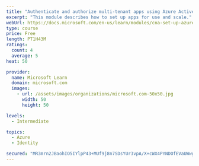 ```yaml
---
title: "Authenticate and authorize multi-tenant apps using Azure Active Directory (Azure AD)"
excerpt: "This module describes how to set up apps for use and scale."
webUrl: https://docs.microsoft.com/en-us/learn/modules/cna-set-up-azure-ad-use-scale/
type: course
price: Free
length: PT1H43M
ratings:
  count: 4
  average: 5
heat: 50

provider:
  name: Microsoft Learn
  domain: microsoft.com
  images:
    - url: /assets/images/organizations/microsoft.com-50x50.jpg
      width: 50
      height: 50

levels:
  - Intermediate

topics:
  - Azure
  - Identity

secured: "MR3mrn2JBaohIO5IYlpP43+MUf9j8n7SDsYUr3vpA/X+cWX4PYNDOfEVaUWwgjOYAW3yyx6irWSKpeXVw6sJORb6P/fjwhlIWb89LMMUQN20z8nVRByRnVSZVL4dx3a3aBbVG7IvR4cQo5/C/FYjNWbfS6Y+BKltoKD82oXQMA3ATf65Pzvll/Ckf69foYk8g0XybXCoDfbnfEPIUaz83hkAS7gpJS1zkfnouiwrm2F0Bivh6QIqu3pGMFwpj6enEXzDV/nuQZQ2MMVglpH3tdJ1qJG+Rnsp3dqtRMpH8PgHTlxKN00JEsEIby57ap9ZrIjKP3WbHZ/J3qpdS+oohbfxBGzc6atRnH0en0BtsUEFv9luKQh+YlADgHk/xadoEj224868SuUE8b4v4WNhuqMjXgGIurZCXz809DAwC3g=;MoCH0Y6Gk8+oXKvBx4asXw=="
---
```


